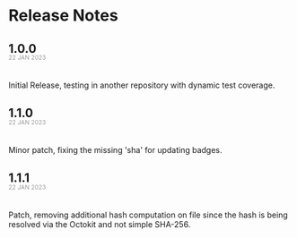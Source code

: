 # Release Notes

<style>
    .release_date {
        font-size: 8pt;
        color: #999999;
        position: relative;
        top: -20px;
        margin-top: -0px;
        padding-top: 0px;
    }
</style>

## 1.0.0

<span class="release_date">22 JAN 2023</span>

Initial Release, testing in another repository with dynamic test coverage.

## 1.1.0

<span class="release_date">22 JAN 2023</span>

Minor patch, fixing the missing 'sha' for updating badges.

## 1.1.1

<span class="release_date">22 JAN 2023</span>

Patch, removing additional hash computation on file since the hash
is being resolved via the Octokit and not simple SHA-256.
